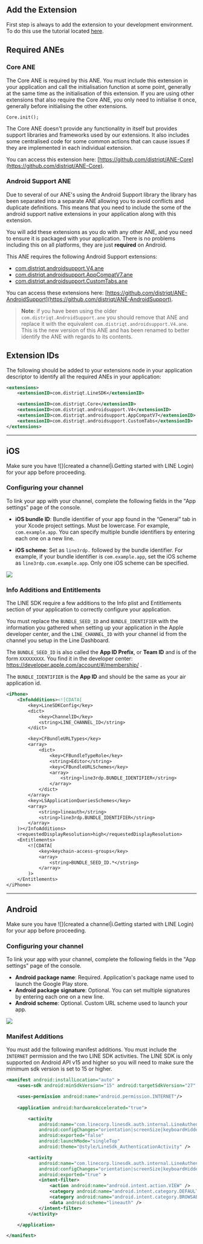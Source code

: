 
## Add the Extension

First step is always to add the extension to your development environment. 
To do this use the tutorial located [here](https://airnativeextensions.github.io/tutorials/getting-started).



## Required ANEs

### Core ANE

The Core ANE is required by this ANE. You must include this extension in your application and call the initialisation function at some point, generally at the same time as the initialisation of this extension. If you are using other extensions that also require the Core ANE, you only need to initialise it once, generally before initialising the other extensions.

```as3
Core.init();
```

The Core ANE doesn't provide any functionality in itself but provides support libraries and frameworks used by our extensions.
It also includes some centralised code for some common actions that can cause issues if they are implemented in each individual extension.

You can access this extension here: [https://github.com/distriqt/ANE-Core](https://github.com/distriqt/ANE-Core).


### Android Support ANE

Due to several of our ANE's using the Android Support library the library has been separated 
into a separate ANE allowing you to avoid conflicts and duplicate definitions.
This means that you need to include the some of the android support native extensions in 
your application along with this extension. 

You will add these extensions as you do with any other ANE, and you need to ensure it is 
packaged with your application. There is no problems including this on all platforms, 
they are just **required** on Android.

This ANE requires the following Android Support extensions:

- [com.distriqt.androidsupport.V4.ane](https://github.com/distriqt/ANE-AndroidSupport/raw/master/lib/com.distriqt.androidsupport.V4.ane)
- [com.distriqt.androidsupport.AppCompatV7.ane](https://github.com/distriqt/ANE-AndroidSupport/raw/master/lib/com.distriqt.androidsupport.AppCompatV7.ane)
- [com.distriqt.androidsupport.CustomTabs.ane](https://github.com/distriqt/ANE-AndroidSupport/raw/master/lib/com.distriqt.androidsupport.CustomTabs.ane)

You can access these extensions here: [https://github.com/distriqt/ANE-AndroidSupport](https://github.com/distriqt/ANE-AndroidSupport).

>
> **Note**: if you have been using the older `com.distriqt.AndroidSupport.ane` you should remove that
> ANE and replace it with the equivalent `com.distriqt.androidsupport.V4.ane`. This is the new 
> version of this ANE and has been renamed to better identify the ANE with regards to its contents.
>


## Extension IDs

The following should be added to your extensions node in your application descriptor to identify all the required ANEs in your application:

```xml
<extensions>
    <extensionID>com.distriqt.LineSDK</extensionID>

    <extensionID>com.distriqt.Core</extensionID>
    <extensionID>com.distriqt.androidsupport.V4</extensionID>
    <extensionID>com.distriqt.androidsupport.AppCompatV7</extensionID>
    <extensionID>com.distriqt.androidsupport.CustomTabs</extensionID>
</extensions>
```



---

## iOS

Make sure you have ![](created a channel|i.Getting started with LINE Login) for your app before proceeding.


### Configuring your channel

To link your app with your channel, complete the following fields in the "App settings" page of the console.

- **iOS bundle ID**: Bundle identifier of your app found in the “General” tab in your Xcode project settings. Must be lowercase. For example, `com.example.app`. You can specify multiple bundle identifiers by entering each one on a new line.

- **iOS scheme**: Set as `line3rdp.` followed by the bundle identifier. For example, if your bundle identifier is `com.example.app`, set the iOS scheme as `line3rdp.com.example.app`. Only one iOS scheme can be specified.

![](images/ios-app-settings-a4b52d7a.png)




### Info Additions and Entitlements

The LINE SDK require a few additions to the Info plist and Entitlements section of your application to correctly configure your application.

You must replace the `BUNDLE_SEED_ID` and `BUNDLE_IDENTIFIER` with the information you gathered when setting up your application in the Apple developer center, and the `LINE_CHANNEL_ID` with your channel id from the channel you setup in the Line Dashboard.


The `BUNDLE_SEED_ID` is also called the **App ID Prefix**, or **Team ID** and is of the form `XXXXXXXXX`. You find it in the developer center: https://developer.apple.com/account/#/membership/ .

The `BUNDLE_IDENTIFIER` is the **App ID** and should be the same as your air application id.


```xml
<iPhone>
    <InfoAdditions><![CDATA[
        <key>LineSDKConfig</key>
        <dict>
            <key>ChannelID</key>
            <string>LINE_CHANNEL_ID</string>
        </dict>

        <key>CFBundleURLTypes</key>
        <array>
            <dict>
                <key>CFBundleTypeRole</key>
                <string>Editor</string>
                <key>CFBundleURLSchemes</key>
                <array>
                    <string>line3rdp.BUNDLE_IDENTIFIER</string>
                </array>
            </dict>
        </array>
        <key>LSApplicationQueriesSchemes</key>
        <array>
            <string>lineauth</string>
            <string>line3rdp.BUNDLE_IDENTIFIER</string>
        </array>
    )></InfoAdditions>
    <requestedDisplayResolution>high</requestedDisplayResolution>
    <Entitlements>
        <![CDATA[
            <key>keychain-access-groups</key>
            <array>
                <string>BUNDLE_SEED_ID.*</string>
            </array>
        )>
    </Entitlements>
</iPhone>
```



---

## Android

Make sure you have ![](created a channel|i.Getting started with LINE Login) for your app before proceeding.


### Configuring your channel

To link your app with your channel, complete the following fields in the "App settings" page of the console.

- **Android package name**: Required. Application's package name used to launch the Google Play store.
- **Android package signature**: Optional. You can set multiple signatures by entering each one on a new line.
- **Android scheme**: Optional. Custom URL scheme used to launch your app.


![](images/android-app-settings-d056af24.png)


### Manifest Additions

You must add the following manifest additions. You must include the `INTERNET` permission and the two LINE SDK activities.
The LINE SDK is only supported on Android API v15 and higher so you will need to make sure the minimum sdk version is set to 15 or higher.

```xml
<manifest android:installLocation="auto" >
    <uses-sdk android:minSdkVersion="15" android:targetSdkVersion="27" />

    <uses-permission android:name="android.permission.INTERNET"/>
    
    <application android:hardwareAccelerated="true">

        <activity
            android:name="com.linecorp.linesdk.auth.internal.LineAuthenticationActivity"
            android:configChanges="orientation|screenSize|keyboardHidden"
            android:exported="false"
            android:launchMode="singleTop"
            android:theme="@style/LineSdk_AuthenticationActivity" />

        <activity
            android:name="com.linecorp.linesdk.auth.internal.LineAuthenticationCallbackActivity"
            android:configChanges="orientation|screenSize|keyboardHidden"
            android:exported="true" >
            <intent-filter>
                <action android:name="android.intent.action.VIEW" />
                <category android:name="android.intent.category.DEFAULT" />
                <category android:name="android.intent.category.BROWSABLE" />
                <data android:scheme="lineauth" />
            </intent-filter>
        </activity>

    </application>

</manifest>
```



